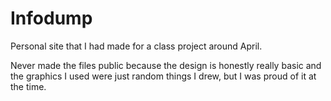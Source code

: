 # Infodump
Personal site that I had made for a class project around April.

Never made the files public because the design is honestly really basic and the graphics I used were just random things I drew, but I was proud of it at the time.
